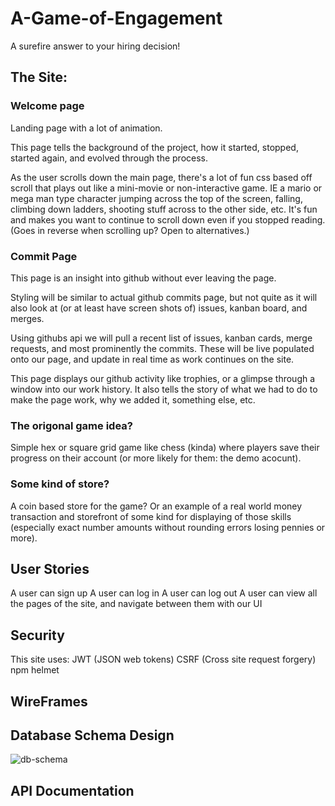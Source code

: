 # A-Game-of-Engagement
A surefire answer to your hiring decision!

## The Site:

### Welcome page

Landing page with a lot of animation.

This page tells the background of the project, how it started, stopped, started again, and evolved through the process.

As the user scrolls down the main page, there's a lot of fun css based off scroll that plays out like a mini-movie or non-interactive game. IE a mario or mega man type character jumping across the top of the screen, falling, climbing down ladders, shooting stuff across to the other side, etc. It's fun and makes you want to continue to scroll down even if you stopped reading. (Goes in reverse when scrolling up? Open to alternatives.)

### Commit Page

This page is an insight into github without ever leaving the page.

Styling will be similar to actual github commits page, but not quite as it will also look at (or at least have screen shots of) issues, kanban board, and merges.

Using githubs api we will pull a recent list of issues, kanban cards, merge requests, and most prominently the commits. These will be live populated onto our page, and update in real time as work continues on the site.

This page displays our github activity like trophies, or a glimpse through a window into our work history. 
It also tells the story of what we had to do to make the page work, why we added it, something else, etc.

### The origonal game idea?

Simple hex or square grid game like chess (kinda) where players save their progress on their account (or more likely for them: the demo acocunt).

### Some kind of store?

A coin based store for the game? Or an example of a real world money transaction and storefront of some kind for displaying of those skills (especially exact number amounts without rounding errors losing pennies or more).

## User Stories

A user can sign up
A user can log in
A user can log out
A user can view all the pages of the site, and navigate between them with our UI

## Security
This site uses:
JWT (JSON web tokens)
CSRF (Cross site request forgery)
npm helmet


## WireFrames

## Database Schema Design

![db-schema]

[db-schema]: ./static/images/example.png

## API Documentation
